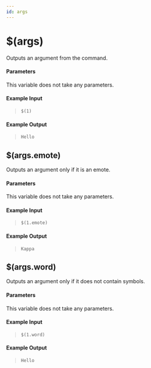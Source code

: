 ```yaml
---
id: args
---
```


# $(args)

Outputs an argument from the command.

#### Parameters

This variable does not take any parameters.

#### Example Input

> `$(1)`

#### Example Output

> `Hello`

## $(args.emote)

Outputs an argument only if it is an emote.

#### Parameters

This variable does not take any parameters.

#### Example Input

> `$(1.emote)`

#### Example Output

> `Kappa`

## $(args.word)

Outputs an argument only if it does not contain symbols.

#### Parameters

This variable does not take any parameters.

#### Example Input

> `$(1.word)`

#### Example Output

> `Hello`
